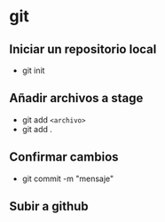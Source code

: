 # git

## Iniciar un repositorio local

- git init

## Añadir archivos a stage

- git add `<archivo>`
- git add .

## Confirmar cambios 

- git commit -m "mensaje"

## Subir a github